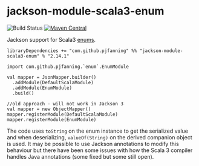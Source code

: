 # jackson-module-scala3-enum

![Build Status](https://github.com/pjfanning/jackson-module-scala3-enum/actions/workflows/ci.yml/badge.svg)
[![Maven Central](https://maven-badges.herokuapp.com/maven-central/com.github.pjfanning/jackson-module-scala3-enum_3/badge.svg)](https://maven-badges.herokuapp.com/maven-central/com.github.pjfanning/jackson-module-scala3-enum_3)

Jackson support for Scala3 [enums](https://dotty.epfl.ch/docs/reference/enums/enums.html).

```
libraryDependencies += "com.github.pjfanning" %% "jackson-module-scala3-enum" % "2.14.1"
```

```
import com.github.pjfanning.`enum`.EnumModule

val mapper = JsonMapper.builder()
  .addModule(DefaultScalaModule)
  .addModule(EnumModule)
  .build()

//old approach - will not work in Jackson 3
val mapper = new ObjectMapper()
mapper.registerModule(DefaultScalaModule)
mapper.registerModule(EnumModule)
```

The code uses `toString` on the enum instance to get the serialized value and when deserializing, `valueOf(String)` on the derived companion object is used. It may be possible to use Jackson annotations to modify this behaviour but there have been some issues with how the Scala 3 compiler handles Java annotations (some fixed but some still open).
